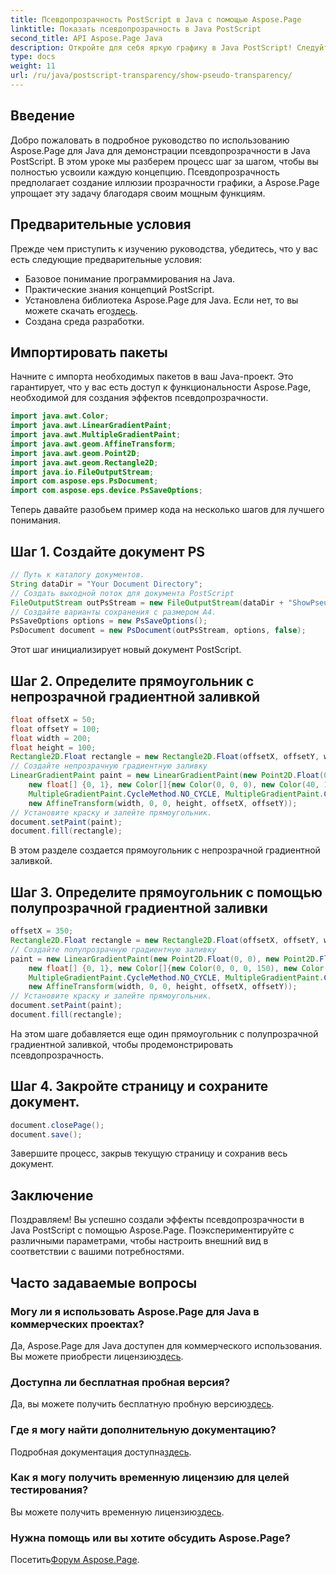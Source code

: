 ```yaml
---
title: Псевдопрозрачность PostScript в Java с помощью Aspose.Page
linktitle: Показать псевдопрозрачность в Java PostScript
second_title: API Aspose.Page Java
description: Откройте для себя яркую графику в Java PostScript! Следуйте нашему руководству по Aspose.Page для пошагового создания псевдопрозрачности. Скачать сейчас!
type: docs
weight: 11
url: /ru/java/postscript-transparency/show-pseudo-transparency/
---
```

## Введение
Добро пожаловать в подробное руководство по использованию Aspose.Page для Java для демонстрации псевдопрозрачности в Java PostScript. В этом уроке мы разберем процесс шаг за шагом, чтобы вы полностью усвоили каждую концепцию. Псевдопрозрачность предполагает создание иллюзии прозрачности графики, а Aspose.Page упрощает эту задачу благодаря своим мощным функциям.
## Предварительные условия
Прежде чем приступить к изучению руководства, убедитесь, что у вас есть следующие предварительные условия:
- Базовое понимание программирования на Java.
- Практические знания концепций PostScript.
-  Установлена библиотека Aspose.Page для Java. Если нет, то вы можете скачать его[здесь](https://releases.aspose.com/page/java/).
- Создана среда разработки.
## Импортировать пакеты
Начните с импорта необходимых пакетов в ваш Java-проект. Это гарантирует, что у вас есть доступ к функциональности Aspose.Page, необходимой для создания эффектов псевдопрозрачности.
```java
import java.awt.Color;
import java.awt.LinearGradientPaint;
import java.awt.MultipleGradientPaint;
import java.awt.geom.AffineTransform;
import java.awt.geom.Point2D;
import java.awt.geom.Rectangle2D;
import java.io.FileOutputStream;
import com.aspose.eps.PsDocument;
import com.aspose.eps.device.PsSaveOptions;
```
Теперь давайте разобьем пример кода на несколько шагов для лучшего понимания.
## Шаг 1. Создайте документ PS
```java
// Путь к каталогу документов.
String dataDir = "Your Document Directory";
// Создать выходной поток для документа PostScript
FileOutputStream outPsStream = new FileOutputStream(dataDir + "ShowPseudoTransparency_outPS.ps");
// Создайте варианты сохранения с размером А4.
PsSaveOptions options = new PsSaveOptions();
PsDocument document = new PsDocument(outPsStream, options, false);
```
Этот шаг инициализирует новый документ PostScript.
## Шаг 2. Определите прямоугольник с непрозрачной градиентной заливкой
```java
float offsetX = 50;
float offsetY = 100;
float width = 200;
float height = 100;
Rectangle2D.Float rectangle = new Rectangle2D.Float(offsetX, offsetY, width, height);
// Создайте непрозрачную градиентную заливку
LinearGradientPaint paint = new LinearGradientPaint(new Point2D.Float(0, 0), new Point2D.Float(200, 100),
    new float[] {0, 1}, new Color[]{new Color(0, 0, 0), new Color(40, 128, 70)},
    MultipleGradientPaint.CycleMethod.NO_CYCLE, MultipleGradientPaint.ColorSpaceType.SRGB,
    new AffineTransform(width, 0, 0, height, offsetX, offsetY));
// Установите краску и залейте прямоугольник.
document.setPaint(paint);
document.fill(rectangle);
```
В этом разделе создается прямоугольник с непрозрачной градиентной заливкой.
## Шаг 3. Определите прямоугольник с помощью полупрозрачной градиентной заливки
```java
offsetX = 350;
Rectangle2D.Float rectangle = new Rectangle2D.Float(offsetX, offsetY, width, height);
// Создайте полупрозрачную градиентную заливку
paint = new LinearGradientPaint(new Point2D.Float(0, 0), new Point2D.Float(200, 100),
    new float[] {0, 1}, new Color[]{new Color(0, 0, 0, 150), new Color(40, 128, 70, 50)},
    MultipleGradientPaint.CycleMethod.NO_CYCLE, MultipleGradientPaint.ColorSpaceType.SRGB,
    new AffineTransform(width, 0, 0, height, offsetX, offsetY));
// Установите краску и залейте прямоугольник.
document.setPaint(paint);
document.fill(rectangle);
```
На этом шаге добавляется еще один прямоугольник с полупрозрачной градиентной заливкой, чтобы продемонстрировать псевдопрозрачность.
## Шаг 4. Закройте страницу и сохраните документ.
```java
document.closePage();
document.save();
```
Завершите процесс, закрыв текущую страницу и сохранив весь документ.
## Заключение
Поздравляем! Вы успешно создали эффекты псевдопрозрачности в Java PostScript с помощью Aspose.Page. Поэкспериментируйте с различными параметрами, чтобы настроить внешний вид в соответствии с вашими потребностями.
## Часто задаваемые вопросы
### Могу ли я использовать Aspose.Page для Java в коммерческих проектах?
 Да, Aspose.Page для Java доступен для коммерческого использования. Вы можете приобрести лицензию[здесь](https://purchase.aspose.com/buy).
### Доступна ли бесплатная пробная версия?
 Да, вы можете получить бесплатную пробную версию[здесь](https://releases.aspose.com/).
### Где я могу найти дополнительную документацию?
 Подробная документация доступна[здесь](https://reference.aspose.com/page/java/).
### Как я могу получить временную лицензию для целей тестирования?
 Вы можете получить временную лицензию[здесь](https://purchase.aspose.com/temporary-license/).
### Нужна помощь или вы хотите обсудить Aspose.Page?
 Посетить[Форум Aspose.Page](https://forum.aspose.com/c/page/39).